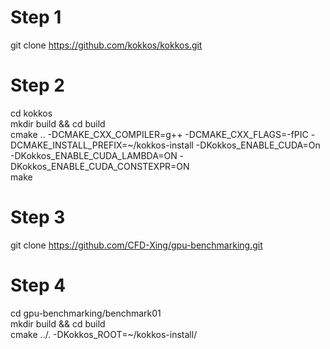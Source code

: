 # Step 1
git clone https://github.com/kokkos/kokkos.git

# Step 2
cd kokkos\
mkdir build && cd build\
cmake .. -DCMAKE_CXX_COMPILER=g++ -DCMAKE_CXX_FLAGS=-fPIC -DCMAKE_INSTALL_PREFIX=~/kokkos-install -DKokkos_ENABLE_CUDA=On -DKokkos_ENABLE_CUDA_LAMBDA=ON -DKokkos_ENABLE_CUDA_CONSTEXPR=ON\
make

# Step 3
git clone https://github.com/CFD-Xing/gpu-benchmarking.git

# Step 4
cd gpu-benchmarking/benchmark01\
mkdir build && cd build\
cmake ../. -DKokkos_ROOT=~/kokkos-install/
